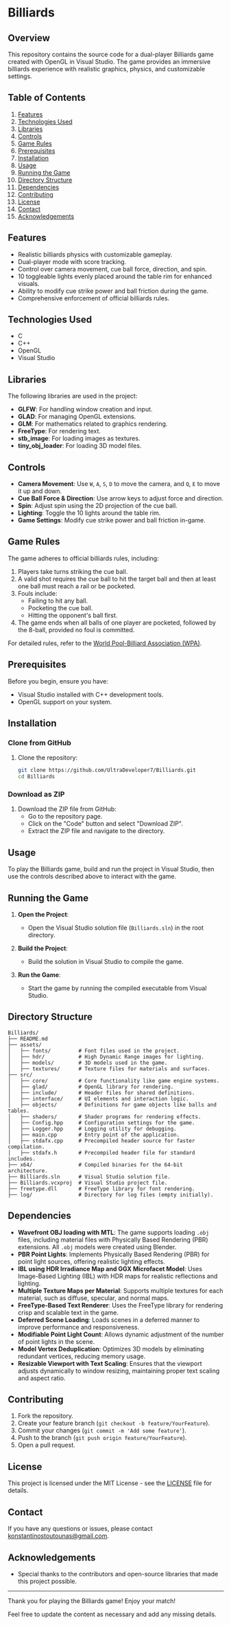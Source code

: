 # Billiards

## Overview
This repository contains the source code for a dual-player Billiards game created with OpenGL in Visual Studio. The game provides an immersive billiards experience with realistic graphics, physics, and customizable settings.

## Table of Contents
1. [Features](#features)
2. [Technologies Used](#technologies-used)
3. [Libraries](#libraries)
4. [Controls](#controls)
5. [Game Rules](#game-rules)
6. [Prerequisites](#prerequisites)
7. [Installation](#installation)
8. [Usage](#usage)
9. [Running the Game](#running-the-game)
10. [Directory Structure](#directory-structure)
11. [Dependencies](#dependencies)
12. [Contributing](#contributing)
13. [License](#license)
14. [Contact](#contact)
15. [Acknowledgements](#acknowledgements)

## Features
- Realistic billiards physics with customizable gameplay.
- Dual-player mode with score tracking.
- Control over camera movement, cue ball force, direction, and spin.
- 10 toggleable lights evenly placed around the table rim for enhanced visuals.
- Ability to modify cue strike power and ball friction during the game.
- Comprehensive enforcement of official billiards rules.

## Technologies Used
- C
- C++
- OpenGL
- Visual Studio

## Libraries
The following libraries are used in the project:
- **GLFW**: For handling window creation and input.
- **GLAD**: For managing OpenGL extensions.
- **GLM**: For mathematics related to graphics rendering.
- **FreeType**: For rendering text.
- **stb_image**: For loading images as textures.
- **tiny_obj_loader**: For loading 3D model files.

## Controls
- **Camera Movement**: Use `W`, `A`, `S`, `D` to move the camera, and `Q`, `E` to move it up and down.
- **Cue Ball Force & Direction**: Use arrow keys to adjust force and direction.
- **Spin**: Adjust spin using the 2D projection of the cue ball.
- **Lighting**: Toggle the 10 lights around the table rim.
- **Game Settings**: Modify cue strike power and ball friction in-game.

## Game Rules
The game adheres to official billiards rules, including:
1. Players take turns striking the cue ball.
2. A valid shot requires the cue ball to hit the target ball and then at least one ball must reach a rail or be pocketed.
3. Fouls include:
   - Failing to hit any ball.
   - Pocketing the cue ball.
   - Hitting the opponent's ball first.
4. The game ends when all balls of one player are pocketed, followed by the 8-ball, provided no foul is committed.

For detailed rules, refer to the [World Pool-Billiard Association (WPA)](https://wpapool.com/rules-of-play/).

## Prerequisites
Before you begin, ensure you have:
- Visual Studio installed with C++ development tools.
- OpenGL support on your system.

## Installation
### Clone from GitHub
1. Clone the repository:
    ```bash
    git clone https://github.com/UltraDeveloper7/Billiards.git
    cd Billiards
    ```

### Download as ZIP
1. Download the ZIP file from GitHub:
    - Go to the repository page.
    - Click on the "Code" button and select "Download ZIP".
    - Extract the ZIP file and navigate to the directory.

## Usage
To play the Billiards game, build and run the project in Visual Studio, then use the controls described above to interact with the game.

## Running the Game
1. **Open the Project**:
   - Open the Visual Studio solution file (`Billiards.sln`) in the root directory.

2. **Build the Project**:
   - Build the solution in Visual Studio to compile the game.

3. **Run the Game**:
   - Start the game by running the compiled executable from Visual Studio.

## Directory Structure
```
Billiards/
├── README.md
├── assets/
│   ├── fonts/         # Font files used in the project.
│   ├── hdr/           # High Dynamic Range images for lighting.
│   ├── models/        # 3D models used in the game.
│   ├── textures/      # Texture files for materials and surfaces.
├── src/
│   ├── core/          # Core functionality like game engine systems.
│   ├── glad/          # OpenGL library for rendering.
│   ├── include/       # Header files for shared definitions.
│   ├── interface/     # UI elements and interaction logic.
│   ├── objects/       # Definitions for game objects like balls and tables.
│   ├── shaders/       # Shader programs for rendering effects.
│   ├── Config.hpp     # Configuration settings for the game.
│   ├── Logger.hpp     # Logging utility for debugging.
│   ├── main.cpp       # Entry point of the application.
│   ├── stdafx.cpp     # Precompiled header source for faster compilation.
│   ├── stdafx.h       # Precompiled header file for standard includes.
├── x64/               # Compiled binaries for the 64-bit architecture.
├── Billiards.sln      # Visual Studio solution file.
├── Billiards.vcxproj  # Visual Studio project file.
├── freetype.dll       # FreeType library for font rendering.
├── log/               # Directory for log files (empty initially).
```

## Dependencies
- **Wavefront OBJ loading with MTL**: The game supports loading `.obj` files, including material files with Physically Based Rendering (PBR) extensions. All `.obj` models were created using Blender.
- **PBR Point Lights**: Implements Physically Based Rendering (PBR) for point light sources, offering realistic lighting effects.
- **IBL using HDR Irradiance Map and GGX Microfacet Model**: Uses Image-Based Lighting (IBL) with HDR maps for realistic reflections and lighting.
- **Multiple Texture Maps per Material**: Supports multiple textures for each material, such as diffuse, specular, and normal maps.
- **FreeType-Based Text Renderer**: Uses the FreeType library for rendering crisp and scalable text in the game.
- **Deferred Scene Loading**: Loads scenes in a deferred manner to improve performance and responsiveness.
- **Modifiable Point Light Count**: Allows dynamic adjustment of the number of point lights in the scene.
- **Model Vertex Deduplication**: Optimizes 3D models by eliminating redundant vertices, reducing memory usage.
- **Resizable Viewport with Text Scaling**: Ensures that the viewport adjusts dynamically to window resizing, maintaining proper text scaling and aspect ratio.

## Contributing
1. Fork the repository.
2. Create your feature branch (`git checkout -b feature/YourFeature`).
3. Commit your changes (`git commit -m 'Add some feature'`).
4. Push to the branch (`git push origin feature/YourFeature`).
5. Open a pull request.

## License
This project is licensed under the MIT License - see the [LICENSE](LICENSE) file for details.

## Contact
If you have any questions or issues, please contact [konstantinostoutounas@gmail.com](mailto:konstantinostoutounas@gmail.com).

## Acknowledgements
- Special thanks to the contributors and open-source libraries that made this project possible.

---

Thank you for playing the Billiards game! Enjoy your match!

Feel free to update the content as necessary and add any missing details.
